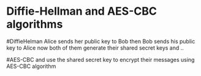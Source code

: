 # Diffie-Hellman and AES-CBC algorithms

#DiffieHelman
Alice sends her public key to Bob
then Bob sends his public key to Alice
now both of them generate their shared secret keys and ..

#AES-CBC
and use the shared secret key to encrypt their messages using AES-CBC algorithm

